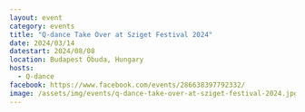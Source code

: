 ```yaml
---
layout: event
category: events
title: "Q-dance Take Over at Sziget Festival 2024"
date: 2024/03/14
datestart: 2024/08/08
location: Budapest Óbuda, Hungary
hosts:
  - Q-dance
facebook: https://www.facebook.com/events/286638397792332/
image: /assets/img/events/q-dance-take-over-at-sziget-festival-2024.jpg
---
```

